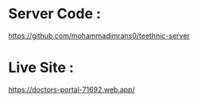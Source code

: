 # Server Code :
https://github.com/mohammadimrans0/teethnic-server

# Live Site :
https://doctors-portal-71692.web.app/
